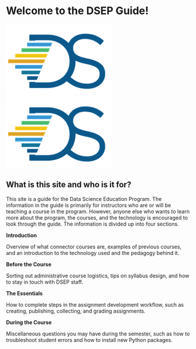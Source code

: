 # Welcome to the DSEP Guide!

![](/assets/hi.png)![](/assets/logo.png)

## What is this site and who is it for?

This site is a guide for the Data Science Education Program. The information in the guide is primarily for instructors who are or will be teaching a course in the program. However, anyone else who wants to learn more about the program, the courses, and the technology is encouraged to look through the guide. The information is divided up into four sections.

**Introduction**

Overview of what connector courses are, examples of previous courses, and an introduction to the technology used and the pedagogy behind it.

**Before the Course**

Sorting out administrative course logistics, tips on syllabus design, and how to stay in touch with DSEP staff.

**The Essentials**

How to complete steps in the assignment development workflow, such as creating, publishing, collecting, and grading assignments.

**During the Course**

Miscellaneous questions you may have during the semester, such as how to troubleshoot student errors and how to install new Python packages.





